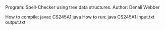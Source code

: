Program: Spell-Checker using tree data structures.
Author: Denali Webber

How to compile: javac CS245A1.java
How to run: java CS245A1 input.txt output.txt